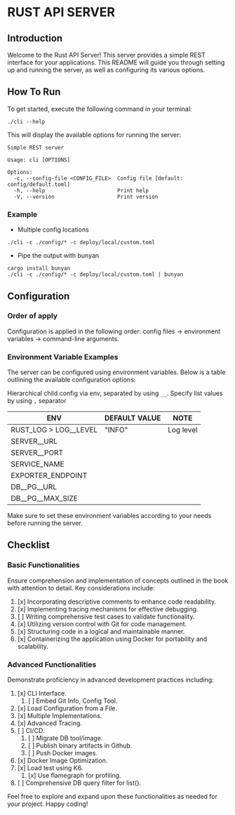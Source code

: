 # RUST API SERVER

## Introduction

Welcome to the Rust API Server! This server provides a simple REST interface for your applications. This README will
guide you through setting up and running the server, as well as configuring its various options.

## How To Run

To get started, execute the following command in your terminal:

```shell
./cli --help
```

This will display the available options for running the server:

```
Simple REST server

Usage: cli [OPTIONS]

Options:
  -c, --config-file <CONFIG_FILE>  Config file [default: config/default.toml]
  -h, --help                       Print help
  -V, --version                    Print version
```

### Example

- Multiple config locations

```shell
./cli -c ./config/* -c deploy/local/custom.toml
```

- Pipe the output with bunyan

```shell
cargo install bunyan
./cli -c ./config/* -c deploy/local/custom.toml | bunyan
```

## Configuration

### Order of apply

Configuration is applied in the following order: config files -> environment variables -> command-line arguments.

### Environment Variable Examples

The server can be configured using environment variables. Below is a table outlining the available configuration
options:

Hierarchical child config via env, separated by using `__`. Specify list values by using `,` separator

| ENV                   | DEFAULT VALUE | NOTE      |
|-----------------------|---------------|-----------|
| RUST_LOG > LOG__LEVEL | "INFO"        | Log level |
| SERVER__URL           |               |           |
| SERVER__PORT          |               |           |
| SERVICE_NAME          |               |           |
| EXPORTER_ENDPOINT     |               |           |
| DB__PG__URL           |               |           |
| DB__PG__MAX_SIZE      |               |           |

Make sure to set these environment variables according to your needs before running the server.

## Checklist

### Basic Functionalities

Ensure comprehension and implementation of concepts outlined in the book with attention to detail. Key considerations
include:

1. [x] Incorporating descriptive comments to enhance code readability.
2. [x] Implementing tracing mechanisms for effective debugging.
3. [ ] Writing comprehensive test cases to validate functionality.
4. [x] Utilizing version control with Git for code management.
5. [x] Structuring code in a logical and maintainable manner.
6. [x] Containerizing the application using Docker for portability and scalability.

### Advanced Functionalities

Demonstrate proficiency in advanced development practices including:

1. [x] CLI Interface.
    1. [ ] Embed Git Info, Config Tool.
2. [x] Load Configuration from a File.
3. [x] Multiple Implementations.
4. [x] Advanced Tracing.
5. [ ] CI/CD.
    1. [ ] Migrate DB tool/image.
    2. [ ] Publish binary artifacts in Github.
    3. [ ] Push Docker images.
6. [x] Docker Image Optimization.
7. [x] Load test using K6.
    1. [x] Use flamegraph for profiling.
8. [ ] Comprehensive DB query filter for list().

Feel free to explore and expand upon these functionalities as needed for your project. Happy coding!